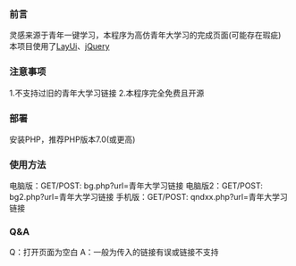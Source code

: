 ### 前言
灵感来源于青年一键学习，本程序为高仿青年大学习的完成页面(可能存在瑕疵)
本项目使用了[LayUi](https://layuion.com/)、[jQuery](https://jquery.com)

### 注意事项
1.不支持过旧的青年大学习链接
2.本程序完全免费且开源

### 部署
安装PHP，推荐PHP版本7.0(或更高)

### 使用方法
电脑版：GET/POST: bg.php?url=青年大学习链接
电脑版2：GET/POST: bg2.php?url=青年大学习链接
手机版：GET/POST: qndxx.php?url=青年大学习链接

### Q&A
Q：打开页面为空白
A：一般为传入的链接有误或链接不支持
